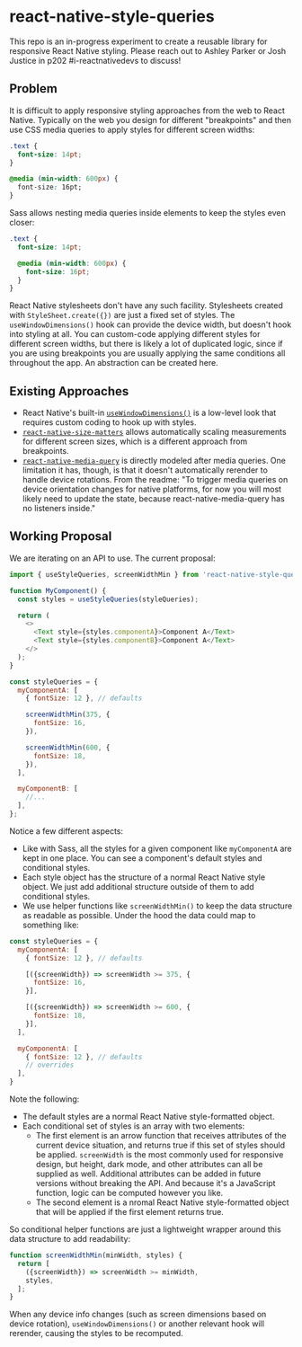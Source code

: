 # react-native-style-queries

This repo is an in-progress experiment to create a reusable library for responsive React Native styling. Please reach out to Ashley Parker or Josh Justice in p202 #i-reactnativedevs to discuss!

## Problem

It is difficult to apply responsive styling approaches from the web to React Native. Typically on the web you design for different "breakpoints" and then use CSS media queries to apply styles for different screen widths:

```css
.text {
  font-size: 14pt;
}

@media (min-width: 600px) {
  font-size: 16pt;
}
```

Sass allows nesting media queries inside elements to keep the styles even closer:

```scss
.text {
  font-size: 14pt;

  @media (min-width: 600px) {
    font-size: 16pt;
  }
}
```

React Native stylesheets don't have any such facility. Stylesheets created with `StyleSheet.create({})` are just a fixed set of styles. The `useWindowDimensions()` hook can provide the device width, but doesn't hook into styling at all. You can custom-code applying different styles for different screen widths, but there is likely a lot of duplicated logic, since if you are using breakpoints you are usually applying the same conditions all throughout the app. An abstraction can be created here.

## Existing Approaches

- React Native's built-in [`useWindowDimensions()`](https://reactnative.dev/docs/usewindowdimensions) is a low-level look that requires custom coding to hook up with styles.
- [`react-native-size-matters`](https://github.com/nirsky/react-native-size-matters) allows automatically scaling measurements for different screen sizes, which is a different approach from breakpoints.
- [`react-native-media-query`](https://github.com/kasinskas/react-native-media-query) is directly modeled after media queries. One limitation it has, though, is that it doesn't automatically rerender to handle device rotations. From the readme: "To trigger media queries on device orientation changes for native platforms, for now you will most likely need to update the state, because react-native-media-query has no listeners inside."

## Working Proposal

We are iterating on an API to use. The current proposal:

```js
import { useStyleQueries, screenWidthMin } from 'react-native-style-queries';

function MyComponent() {
  const styles = useStyleQueries(styleQueries);

  return (
    <>
      <Text style={styles.componentA}>Component A</Text>
      <Text style={styles.componentB}>Component A</Text>
    </>
  );
}

const styleQueries = {
  myComponentA: [
    { fontSize: 12 }, // defaults

    screenWidthMin(375, {
      fontSize: 16,
    }),

    screenWidthMin(600, {
      fontSize: 18,
    }),
  ],

  myComponentB: [
    //...
  ],
};
```

Notice a few different aspects:

- Like with Sass, all the styles for a given component like `myComponentA` are kept in one place. You can see a component's default styles and conditional styles.
- Each style object has the structure of a normal React Native style object. We just add additional structure outside of them to add conditional styles.
- We use helper functions like `screenWidthMin()` to keep the data structure as readable as possible. Under the hood the data could map to something like:


```js
const styleQueries = {
  myComponentA: [
    { fontSize: 12 }, // defaults

    [({screenWidth}) => screenWidth >= 375, {
      fontSize: 16,
    }],

    [({screenWidth}) => screenWidth >= 600, {
      fontSize: 18,
    }],
  ],

  myComponentA: [
    { fontSize: 12 }, // defaults
    // overrides
  ],
}
```

Note the following:
- The default styles are a normal React Native style-formatted object.
- Each conditional set of styles is an array with two elements:
  - The first element is an arrow function that receives attributes of the current device situation, and returns true if this set of styles should be applied. `screenWidth` is the most commonly used for responsive design, but height, dark mode, and other attributes can all be supplied as well. Additional attributes can be added in future versions without breaking the API. And because it's a JavaScript function, logic can be computed however you like.
  - The second element is a nromal React Native style-formatted object that will be applied if the first element returns true.

So conditional helper functions are just a lightweight wrapper around this data structure to add readability:

```js
function screenWidthMin(minWidth, styles) {
  return [
    ({screenWidth}) => screenWidth >= minWidth,
    styles,
  ];
}
```

When any device info changes (such as screen dimensions based on device rotation), `useWindowDimensions()` or another relevant hook will rerender, causing the styles to be recomputed.
